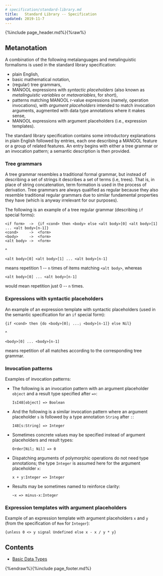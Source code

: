 ```yaml
---
# specification/standard-library.md
title:   Standard Library -- Specification
updated: 2019-11-7
---
```


{%include page_header.md%}{%raw%}

Metanotation
----------------------------------------------------------------------------------------------------------------------------------------------------------------

A combination of the following metalanguages and metalinguistic formalisms is used in the standard library specification:
  * plain English,
  * basic mathematical notation,
  * (regular) tree grammars,
  * MANOOL expressions with _syntactic placeholders_ (also known as _metalinguistic variables_ or _metavariables_, for short),
  * patterns matching MANOOL r-value expressions (namely, operation invocations), with _argument placeholders_ intended to match invocation arguments, augmented
    with data type annotations where it makes sense,
  * MANOOL expressions with argument placeholders (i.e., expression templates).

The standard library specification contains some introductory explanations in plain English followed by entries, each one describing a MANOOL feature or a group
of related features. An entry begins with either a tree grammar or an invocation pattern; a semantic description is then provided.

### Tree grammars ######################################################################################################

A tree grammar resembles a traditional formal grammar, but instead of describing a set of strings it describes a set of terms (i.e, trees). That is, in place of
string concatenation, term formation is used in the process of derivation. Tree grammars are always qualified as regular because they also resemble traditional
regular grammars due to similar fundamental properties they have (which is anyway irrelevant for our purposes).

The following is an example of a tree regular grammar (describing `if` special forms):

    <if form>  ->  {if <cond> then <body> else <alt body>[0] <alt body>[1] ... <alt body>[n-1]}
    <cond>     ->  <form>
    <body>     ->  <form>
    <alt body> ->  <form>

^

    <alt body>[0] <alt body>[1] ... <alt body>[n-1]

  means repetition 1 -- `n` times of items matching `<alt body>`, whereas

    <alt body>[0] ... <alt body>[n-1]

  would mean repetition just 0 -- `n` times.

### Expressions with syntactic placeholders ############################################################################

An example of an expression template with syntactic placeholders (used in the semantic specification for an `if` special form):

    {if <cond> then {do <body>[0]; ...; <body>[n-1]} else Nil}

^

    <body>[0] ... <body>[n-1]

  means repetition of all matches according to the corresponding tree grammar.

### Invocation patterns ################################################################################################

Examples of invocation patterns:

* The following is an invocation pattern with an argument placeholder `object` and a result type specified after `=>`:

      IsI48[object] => Boolean

* And the following is a similar invocation pattern where an argument placeholder `s` is followed by a type annotation `String` after `:`:

      I48[s:String] => Integer

* Sometimes concrete values may be specified instead of argument placeholders and result types:

      Order[Nil; Nil] => 0

* Dispatching arguments of polymorphic operations do not need type annotations; the type `Integer` is assumed here for the argument placeholder `x`:

      x + y:Integer => Integer

* Results may be sometimes named to reinforce clarity:

      ~x => minus-x:Integer

### Expression templates with argument placeholders ####################################################################

Example of an expression template with argument placeholders `x` and `y` (from the specification of `Rem` for `Integer`):

    {unless 0 <> y signal Undefined else x - x / y * y}


<!--An invocation template looks just like a normal operation invocation augmented with metalinguistic _placeholders_ (i.e., variables that represent invocation
arguments) and a result data type --- separated by `=>` --- plus a result name when it helps clarity. Names of metalinguistic variables are all lowercase and
are followed by a datatype after a `:` character (except for dispatch control parameters where the data type is implied and except for type-unrestricted
parameters). The result name (if present) precedes the result type and a `:` character. For each invocation template a semantic description is provided.-->

Contents
----------------------------------------------------------------------------------------------------------------------------------------------------------------

* [Basic Data Types](BasicDataTypes.html)

{%endraw%}{%include page_footer.md%}
